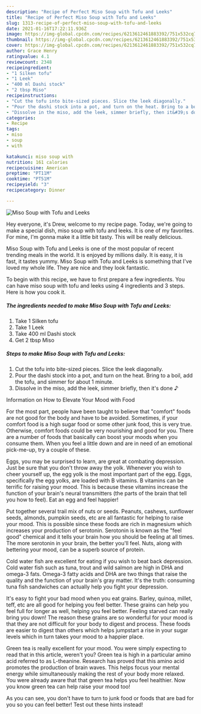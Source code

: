 ```yaml
---
description: "Recipe of Perfect Miso Soup with Tofu and Leeks"
title: "Recipe of Perfect Miso Soup with Tofu and Leeks"
slug: 1313-recipe-of-perfect-miso-soup-with-tofu-and-leeks
date: 2021-01-16T17:22:11.936Z
image: https://img-global.cpcdn.com/recipes/6213612461883392/751x532cq70/miso-soup-with-tofu-and-leeks-recipe-main-photo.jpg
thumbnail: https://img-global.cpcdn.com/recipes/6213612461883392/751x532cq70/miso-soup-with-tofu-and-leeks-recipe-main-photo.jpg
cover: https://img-global.cpcdn.com/recipes/6213612461883392/751x532cq70/miso-soup-with-tofu-and-leeks-recipe-main-photo.jpg
author: Grace Henry
ratingvalue: 4.1
reviewcount: 2348
recipeingredient:
- "1 Silken tofu"
- "1 Leek"
- "400 ml Dashi stock"
- "2 tbsp Miso"
recipeinstructions:
- "Cut the tofu into bite-sized pieces. Slice the leek diagonally."
- "Pour the dashi stock into a pot, and turn on the heat. Bring to a boil, add the tofu, and simmer for about 1 minute."
- "Dissolve in the miso, add the leek, simmer briefly, then it&#39;s done ♪"
categories:
- Recipe
tags:
- miso
- soup
- with

katakunci: miso soup with 
nutrition: 161 calories
recipecuisine: American
preptime: "PT11M"
cooktime: "PT51M"
recipeyield: "3"
recipecategory: Dinner

---
```



![Miso Soup with Tofu and Leeks](https://img-global.cpcdn.com/recipes/6213612461883392/751x532cq70/miso-soup-with-tofu-and-leeks-recipe-main-photo.jpg)

Hey everyone, it's Drew, welcome to my recipe page. Today, we're going to make a special dish, miso soup with tofu and leeks. It is one of my favorites. For mine, I'm gonna make it a little bit tasty. This will be really delicious.

Miso Soup with Tofu and Leeks is one of the most popular of recent trending meals in the world. It is enjoyed by millions daily. It is easy, it is fast, it tastes yummy. Miso Soup with Tofu and Leeks is something that I've loved my whole life. They are nice and they look fantastic.




To begin with this recipe, we have to first prepare a few ingredients. You can have miso soup with tofu and leeks using 4 ingredients and 3 steps. Here is how you cook it.

<!--inarticleads1-->

##### The ingredients needed to make Miso Soup with Tofu and Leeks:

1. Take 1 Silken tofu
1. Take 1 Leek
1. Take 400 ml Dashi stock
1. Get 2 tbsp Miso




<!--inarticleads2-->

##### Steps to make Miso Soup with Tofu and Leeks:

1. Cut the tofu into bite-sized pieces. Slice the leek diagonally.
1. Pour the dashi stock into a pot, and turn on the heat. Bring to a boil, add the tofu, and simmer for about 1 minute.
1. Dissolve in the miso, add the leek, simmer briefly, then it&#39;s done ♪




Information on How to Elevate Your Mood with Food


For the most part, people have been taught to believe that "comfort" foods are not good for the body and have to be avoided. Sometimes, if your comfort food is a high sugar food or some other junk food, this is very true. Otherwise, comfort foods could be very nourishing and good for you. There are a number of foods that basically can boost your moods when you consume them. When you feel a little down and are in need of an emotional pick-me-up, try a couple of these.

Eggs, you may be surprised to learn, are great at combating depression. Just be sure that you don't throw away the yolk. Whenever you wish to cheer yourself up, the egg yolk is the most important part of the egg. Eggs, specifically the egg yolks, are loaded with B vitamins. B vitamins can be terrific for raising your mood. This is because these vitamins increase the function of your brain's neural transmitters (the parts of the brain that tell you how to feel). Eat an egg and feel happier!

Put together several trail mix of nuts or seeds. Peanuts, cashews, sunflower seeds, almonds, pumpkin seeds, etc are all fantastic for helping to raise your mood. This is possible since these foods are rich in magnesium which increases your production of serotonin. Serotonin is known as the "feel good" chemical and it tells your brain how you should be feeling at all times. The more serotonin in your brain, the better you'll feel. Nuts, along with bettering your mood, can be a superb source of protein.

Cold water fish are excellent for eating if you wish to beat back depression. Cold water fish such as tuna, trout and wild salmon are high in DHA and omega-3 fats. Omega-3 fatty acids and DHA are two things that raise the quality and the function of your brain's gray matter. It's the truth: consuming tuna fish sandwiches can actually help you fight your depression. 

It's easy to fight your bad mood when you eat grains. Barley, quinoa, millet, teff, etc are all good for helping you feel better. These grains can help you feel full for longer as well, helping you feel better. Feeling starved can really bring you down! The reason these grains are so wonderful for your mood is that they are not difficult for your body to digest and process. These foods are easier to digest than others which helps jumpstart a rise in your sugar levels which in turn takes your mood to a happier place.

Green tea is really excellent for your mood. You were simply expecting to read that in this article, weren't you? Green tea is high in a particular amino acid referred to as L-theanine. Research has proved that this amino acid promotes the production of brain waves. This helps focus your mental energy while simultaneously making the rest of your body more relaxed. You were already aware that that green tea helps you feel healthier. Now you know green tea can help raise your mood too!

As you can see, you don't have to turn to junk food or foods that are bad for you so you can feel better! Test out  these hints  instead!

